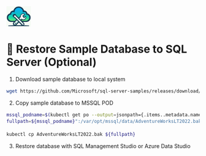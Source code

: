 <img src="logo.jpg" width="64" />

# :walking: Restore Sample Database to SQL Server (Optional)

1. Download sample database to local system
```bash
wget https://github.com/Microsoft/sql-server-samples/releases/download/adventureworks/AdventureWorksLT2022.bak
```

2. Copy sample database to MSSQL POD 
```bash
mssql_podname=$(kubectl get po --output=jsonpath={.items..metadata.name})
fullpath=${mssql_podname}":/var/opt/mssql/data/AdventureWorksLT2022.bak"

kubectl cp AdventureWorksLT2022.bak ${fullpath}
```

3. Restore database with SQL Management Studio or Azure Data Studio
